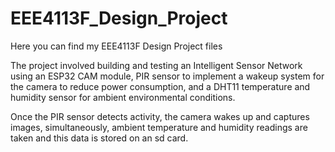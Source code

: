 # EEE4113F_Design_Project
Here you can find my EEE4113F Design Project files

The project involved building and testing an Intelligent Sensor Network using an ESP32 CAM module, PIR sensor to implement a wakeup system for the camera to reduce power consumption, and a DHT11 temperature and humidity sensor for ambient environmental conditions.

Once the PIR sensor detects activity, the camera wakes up and captures images, simultaneously, ambient temperature and humidity readings are taken and this data is stored on an sd card.
